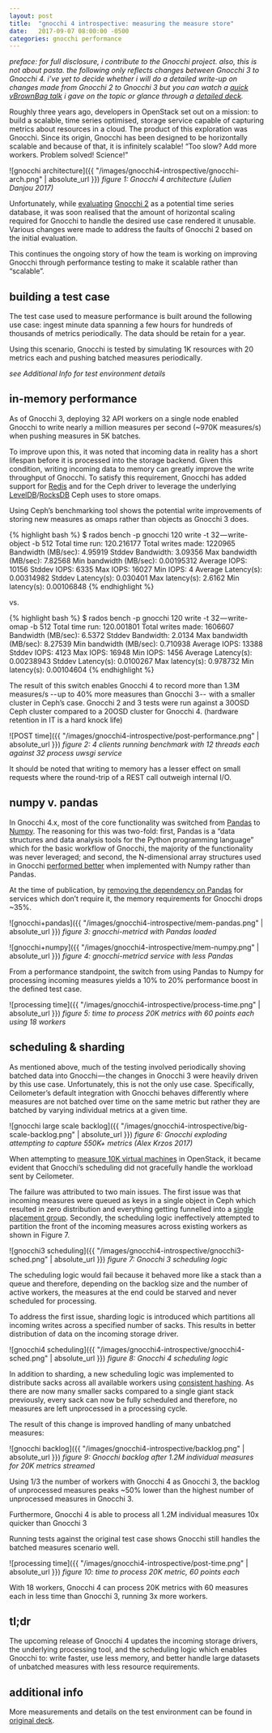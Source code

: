 ```yaml
---
layout: post
title:  "gnocchi 4 introspective: measuring the measure store"
date:   2017-09-07 08:00:00 -0500
categories: gnocchi performance
---
```

*preface: for full disclosure, i contribute to the Gnocchi project. also, this
is not about pasta. the following only reflects changes between Gnocchi 3 to
Gnocchi 4. i’ve yet to decide whether i will do a detailed write-up on changes
made from Gnocchi 2 to Gnocchi 3 but you can watch a [quick vBrownBag talk](
https://www.youtube.com/watch?v=ahthA-H0ltQ) i gave on the topic or glance
through a [detailed deck](https://www.slideshare.net/GordonChung/gnocchi-v3).*

Roughly three years ago, developers in OpenStack set out on a mission: to build
a scalable, time series optimised, storage service capable of capturing metrics
about resources in a cloud. The product of this exploration was Gnocchi. Since
its origin, Gnocchi has been designed to be horizontally scalable and because
of that, it is infinitely scalable! “Too slow? Add more workers. Problem
solved! Science!”

![gnocchi architecture]({{ "/images/gnocchi4-introspective/gnocchi-arch.png" | absolute_url }})
*figure 1: Gnocchi 4 architecture (Julien Danjou 2017)*

Unfortunately, while [evaluating](https://www.slideshare.net/GordonChung/gnocchi-profiling-21x)
[Gnocchi 2](https://www.slideshare.net/GordonChung/gnocchi-profiling-v2) as a
potential time series database, it was soon realised that the amount of
horizontal scaling required for Gnocchi to handle the desired use case rendered
it unusable. Various changes were made to address the faults of Gnocchi 2 based
on the initial evaluation.

This continues the ongoing story of how the team is working on improving
Gnocchi through performance testing to make it scalable rather than “scalable”.

## building a test case

The test case used to measure performance is built around the following use
case: ingest minute data spanning a few hours for hundreds of thousands of
metrics periodically. The data should be retain for a year.

Using this scenario, Gnocchi is tested by simulating 1K resources with 20
metrics each and pushing batched measures periodically.

*see Additional Info for test environment details*

## in-memory performance

As of Gnocchi 3, deploying 32 API workers on a single node enabled Gnocchi to
write nearly a million measures per second (~970K measures/s) when pushing
measures in 5K batches.

To improve upon this, it was noted that incoming data in reality has a short
lifespan before it is processed into the storage backend. Given this condition,
writing incoming data to memory can greatly improve the write throughput of
Gnocchi. To satisfy this requirement, Gnocchi has added support for [Redis](
https://redis.io/) and for the Ceph driver to leverage the underlying
[LevelDB](http://ceph.com/wp-content/uploads/2017/01/CawthonKeyValueStore.pdf)/[RocksDB](
https://ceph.com/community/new-luminous-bluestore/) Ceph uses to store omaps.

Using Ceph’s benchmarking tool shows the potential write improvements of
storing new measures as omaps rather than objects as Gnocchi 3 does.

{% highlight bash %}
$ rados bench -p gnocchi 120 write -t 32 — write-object -b 512
Total time run: 120.216177
Total writes made: 1220965
Bandwidth (MB/sec): 4.95919
Stddev Bandwidth: 3.09356
Max bandwidth (MB/sec): 7.82568
Min bandwidth (MB/sec): 0.00195312
Average IOPS: 10156
Stddev IOPS: 6335
Max IOPS: 16027
Min IOPS: 4
Average Latency(s): 0.00314982
Stddev Latency(s): 0.030401
Max latency(s): 2.6162
Min latency(s): 0.00106848
{% endhighlight %}

vs.

{% highlight bash %}
$ rados bench -p gnocchi 120 write -t 32 — write-omap -b 512
Total time run: 120.001801
Total writes made: 1606607
Bandwidth (MB/sec): 6.5372
Stddev Bandwidth: 2.0134
Max bandwidth (MB/sec): 8.27539
Min bandwidth (MB/sec): 0.710938
Average IOPS: 13388
Stddev IOPS: 4123
Max IOPS: 16948
Min IOPS: 1456
Average Latency(s): 0.00238943
Stddev Latency(s): 0.0100267
Max latency(s): 0.978732
Min latency(s): 0.00104604
{% endhighlight %}

The result of this switch enables Gnocchi 4 to record more than 1.3M measures/s
-- up to 40% more measures than Gnocchi 3 --  with a smaller cluster in Ceph’s
case. Gnocchi 2 and 3 tests were run against a 30OSD Ceph cluster compared to a
20OSD cluster for Gnocchi 4. (hardware retention in IT is a hard knock life)

![POST time]({{ "/images/gnocchi4-introspective/post-performance.png" | absolute_url }})
*figure 2: 4 clients running benchmark with 12 threads each against 32 process
uwsgi service*

It should be noted that writing to memory has a lesser effect on small requests
where the round-trip of a REST call outweigh internal I/O.

## numpy v. pandas

In Gnocchi 4.x, most of the core functionality was switched from [Pandas](
http://pandas.pydata.org/) to [Numpy](http://www.numpy.org/). The reasoning for
this was two-fold: first, Pandas is a “data structures and data analysis tools
for the Python programming language” which for the basic workflow of Gnocchi,
the majority of the functionality was never leveraged; and second,
the N-dimensional array structures used in Gnocchi [performed better](
https://penandpants.com/2014/09/05/performance-of-pandas-series-vs-numpy-arrays/)
when implemented with Numpy rather than Pandas.

At the time of publication, by [removing the dependency on Pandas](
https://github.com/gnocchixyz/gnocchi/issues/61) for services which don’t
require it, the memory requirements for Gnocchi drops ~35%.

![gnocchi+pandas]({{ "/images/gnocchi4-introspective/mem-pandas.png" | absolute_url }})
*figure 3: gnocchi-metricd with Pandas loaded*

![gnocchi+numpy]({{ "/images/gnocchi4-introspective/mem-numpy.png" | absolute_url }})
*figure 4: gnocchi-metricd service with less Pandas*

From a performance standpoint, the switch from using Pandas to Numpy for
processing incoming measures yields a 10% to 20% performance boost in the
defined test case.

![processing time]({{ "/images/gnocchi4-introspective/process-time.png" | absolute_url }})
*figure 5: time to process 20K metrics with 60 points each using 18 workers*

## scheduling & sharding

As mentioned above, much of the testing involved periodically shoving batched
data into Gnocchi — the changes in Gnocchi 3 were heavily driven by this use
case. Unfortunately, this is not the only use case. Specifically, Ceilometer’s
default integration with Gnocchi behaves differently where measures are not
batched over time on the same metric but rather they are batched by varying
individual metrics at a given time.

![gnocchi large scale backlog]({{ "/images/gnocchi4-introspective/big-scale-backlog.png" | absolute_url }})
*figure 6: Gnocchi exploding attempting to capture 550K+ metrics (Alex Krzos
2017)*

When attempting to [measure 10K virtual machines](
https://www.youtube.com/watch?v=aHaGipVcIJ4) in OpenStack, it became evident
that Gnocchi’s scheduling did not gracefully handle the workload sent by
Ceilometer.

The failure was attributed to two main issues. The first issue was that
incoming measures were queued as keys in a single object in Ceph which
resulted in zero distribution and everything getting funnelled into a [single
placement group](https://bugzilla.redhat.com/show_bug.cgi?id=1457767).
Secondly, the scheduling logic ineffectively attempted to partition the front
of the incoming measures across existing workers as shown in Figure 7.

![gnocchi3 scheduling]({{ "/images/gnocchi4-introspective/gnocchi3-sched.png" | absolute_url }})
*figure 7: Gnocchi 3 scheduling logic*

The scheduling logic would fail because it behaved more like a stack than a
queue and therefore, depending on the backlog size and the number of active
workers, the measures at the end could be starved and never scheduled for
processing.

To address the first issue, sharding logic is introduced which partitions all
incoming writes across a specified number of sacks. This results in better
distribution of data on the incoming storage driver.

![gnocchi4 scheduling]({{ "/images/gnocchi4-introspective/gnocchi4-sched.png" | absolute_url }})
*figure 8: Gnocchi 4 scheduling logic*

In addition to sharding, a new scheduling logic was implemented to distribute
sacks across all available workers using [consistent hashing](
https://en.wikipedia.org/wiki/Consistent_hashing). As there are now
many smaller sacks compared to a single giant stack previously, every sack can
now be fully scheduled and therefore, no measures are left unprocessed in a
processing cycle.

The result of this change is improved handling of many unbatched measures:

![gnocchi backlog]({{ "/images/gnocchi4-introspective/backlog.png" | absolute_url }})
*figure 9: Gnocchi backlog after 1.2M individual measures for 20K metrics
streamed*

Using 1/3 the number of workers with Gnocchi 4 as Gnocchi 3, the backlog of
unprocessed measures peaks ~50% lower than the highest number of unprocessed
measures in Gnocchi 3.

Furthermore, Gnocchi 4 is able to process all 1.2M individual measures 10x
quicker than Gnocchi 3

Running tests against the original test case shows Gnocchi still handles the
batched measures scenario well.

![processing time]({{ "/images/gnocchi4-introspective/post-time.png" | absolute_url }})
*figure 10: time to process 20K metric, 60 points each*

With 18 workers, Gnocchi 4 can process 20K metrics with 60 measures each in
less time than Gnocchi 3, running 3x more workers.

## tl;dr

The upcoming release of Gnocchi 4 updates the incoming storage drivers, the
underlying processing tool, and the scheduling logic which enables Gnocchi to:
write faster, use less memory, and better handle large datasets of unbatched
measures with less resource requirements.

## additional info

More measurements and details on the test environment can be found in [original
deck](https://www.slideshare.net/GordonChung/gnocchi-v4-past-and-present).
